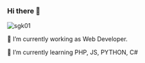 ### Hi there 👋

<!--
**sgk01/sgk01** is a ✨ _special_ ✨ repository because its `README.md` (this file) appears on your GitHub profile.

Here are some ideas to get you started:
-->
<p align="left"> <img src="https://komarev.com/ghpvc/?username=sgk01&label=Profile%20views&color=0e75b6&style=flat" alt="sgk01" /> </p>
 🔭 I’m currently working as Web Developer.
 
 🌱 I’m currently learning PHP, JS, PYTHON, C#
 <!--
- 👯 I’m looking to collaborate on ...
- 🤔 I’m looking for help with ...
- 💬 Ask me about ...
- 📫 How to reach me: ...
- 😄 Pronouns: ...
- ⚡ Fun fact: ...
-->

